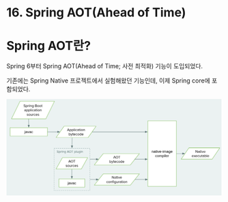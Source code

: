 # 16. Spring AOT(Ahead of Time)

# Spring AOT란?

Spring 6부터 Spring AOT(Ahead of Time; 사전 최적화) 기능이 도입되었다.

기존에는 Spring Native 프로젝트에서 실험해왔던 기능인데, 이제 Spring core에 포함되었다.

![Untitled](16%20Spring%20AOT(Ahead%20of%20Time)%2FUntitled.png)
